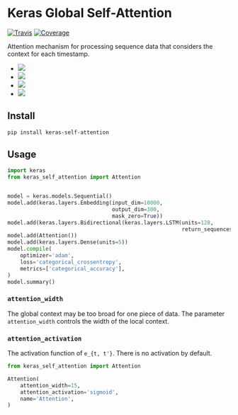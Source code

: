 # Keras Global Self-Attention

[![Travis](https://travis-ci.org/CyberZHG/keras-self-attention.svg)](https://travis-ci.org/CyberZHG/keras-self-attention)
[![Coverage](https://coveralls.io/repos/github/CyberZHG/keras-self-attention/badge.svg?branch=master)](https://coveralls.io/github/CyberZHG/keras-self-attention)


Attention mechanism for processing sequence data that considers the context for each timestamp.

* ![](https://camo.githubusercontent.com/1ef0269557ea05b96b6894de202a109f6947dca6/687474703a2f2f6c617465782e636f6465636f67732e636f6d2f6769662e6c617465783f685f253742742c2673706163653b74272537442673706163653b3d2673706163653b25354374616e6828785f74253545542673706163653b575f742673706163653b2b2673706163653b785f2537427427253744253545542673706163653b575f782673706163653b2b2673706163653b625f7429)
* ![](https://camo.githubusercontent.com/f8c64f2abd4752037c50deb7373b55362d7c51dc/687474703a2f2f6c617465782e636f6465636f67732e636f6d2f6769662e6c617465783f655f253742742c2673706163653b74272537442673706163653b3d2673706163653b2535437369676d6128575f612673706163653b685f253742742c2673706163653b74272537442673706163653b2b2673706163653b625f6129)
* ![](https://camo.githubusercontent.com/c63a13424300fe05bee615ce051fece8b5bc1c9a/687474703a2f2f6c617465782e636f6465636f67732e636f6d2f6769662e6c617465783f615f253742742537442673706163653b3d2673706163653b25354374657874253742736f66746d617825374428655f7429)
* ![](https://camo.githubusercontent.com/b9999104eccdcc594abbbef429a3fa49bac27d78/687474703a2f2f6c617465782e636f6465636f67732e636f6d2f6769662e6c617465783f6c5f742673706163653b3d2673706163653b25354373756d5f25374274272537442673706163653b615f253742742c2673706163653b74272537442673706163653b785f2537427427253744)

## Install

```bash
pip install keras-self-attention
```

## Usage

```python
import keras
from keras_self_attention import Attention


model = keras.models.Sequential()
model.add(keras.layers.Embedding(input_dim=10000,
                                 output_dim=300,
                                 mask_zero=True))
model.add(keras.layers.Bidirectional(keras.layers.LSTM(units=128,
                                                       return_sequences=True)))
model.add(Attention())
model.add(keras.layers.Dense(units=5))
model.compile(
    optimizer='adam',
    loss='categorical_crossentropy',
    metrics=['categorical_accuracy'],
)
model.summary()
```

### `attention_width`

The global context may be too broad for one piece of data. The parameter `attention_width` controls the width of the local context.

### `attention_activation`

The activation function of `e_{t, t'}`. There is no activation by default.

```python
from keras_self_attention import Attention

Attention(
    attention_width=15,
    attention_activation='sigmoid',
    name='Attention',
)
```
